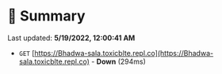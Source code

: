 # 📖 Summary
Last updated: **5/19/2022, 12:00:41 AM**

- `GET` [https://Bhadwa-sala.toxicblte.repl.co](https://Bhadwa-sala.toxicblte.repl.co) - **Down** (294ms)
